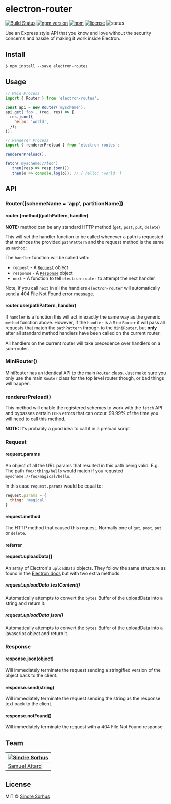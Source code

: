 # electron-router

[![Build Status](https://travis-ci.org/MarshallOfSound/electron-router.svg?branch=master)](https://travis-ci.org/MarshallOfSound/electron-router)
[![npm version](https://badge.fury.io/js/%40marshallofsound%2Felectron-router.svg)](https://badge.fury.io/js/%40marshallofsound%2Felectron-router)
[![npm](https://img.shields.io/npm/dm/electron-routes.svg)](https://www.npmjs.com/package/electron-routes)
[![license](https://img.shields.io/github/license/MarshallOfSound/electron-router.svg?maxAge=2592000)](https://github.com/MarshallOfSound/electron-router/blob/master/LICENSE)
![status](https://img.shields.io/badge/Status-%20Ready%20for%20Awesome-red.svg)

Use an Express style API that you know and love without the security concerns and hassle of making it
work inside Electron.

## Install

```
$ npm install --save electron-routes
```

## Usage

```js
// Main Process
import { Router } from 'electron-routes';

const api = new Router('myscheme');
api.get('foo', (req, res) => {
  res.json({
    hello: 'world',
  });
});

// Renderer Process
import { rendererPreload } from 'electron-routes';

rendererPreload();

fetch('myscheme://foo')
  .then(resp => resp.json())
  .then(o => console.log(o)); // { hello: 'world' }
```

## API

### Router([schemeName = 'app', partitionName])

#### router.\[method\](pathPattern, handler)

**NOTE:** method can be any standard HTTP method (`get`, `post`, `put`, `delete`)

This will set the handler function to be called whenever a path is requested that
mathces the provided `pathPattern` and the request method is the same as `method`;

The `handler` function will be called with:
* `request` - A [`Request`](#request) object
* `response` - A [`Response`](#response) object
* `next` - A function to tell `electron-router` to attempt the next handler

Note, if you call `next` in all the handlers `electron-router` will automatically
send a 404 File Not Found error message.

#### router.use(pathPattern, handler)

If `handler` is a function this will act in exactly the same way as the generic
`method` function above.  However, if the `handler` is a `MiniRouter` it will pass
all requests that match the `pathPattern` through to the `MiniRouter`, but **only**
after all standard method handlers have been called on the current router.

All handlers on the current router will take precedence over handlers on a sub-router.

### MiniRouter()

MiniRouter has an identical API to the main [`Router`](#router) class.  Just make
sure you only use the main `Router` class for the top level router though, or bad
things will happen.

### rendererPreload()

This method will enable the registered schemes to work with the `fetch` API and
bypasses certain `CORS` errors that can occur.  99.99% of the time you will need
to call this method.

**NOTE:** It's probably a good idea to call it in a preload script

### Request

#### request.params

An object of all the URL params that resulted in this path being valid. E.g. The
path `foo/:thing/hello` would match if you requsted `myscheme://foo/magical/hello`.

In this case `request.params` would be equal to:

```js
request.params = {
  thing: 'magical'
}
```

#### request.method

The HTTP method that caused this request.  Normally one of `get`, `post`, `put`
or `delete`.

#### referrer

#### request.uploadData[]

An array of Electron's `uploadData` objects.  They follow the same structure as
found in the [Electron docs](http://electron.atom.io/docs/api/structures/upload-data/)
but with two extra methods.

##### request.uploadData.textContent()

Automatically attempts to convert the `bytes` Buffer of the uploadData into a string
and return it.

##### request.uploadData.json()

Automatically attempts to convert the `bytes` Buffer of the uploadData into a
javascript object and return it.

### Response

#### response.json(object)

Will immediately terminate the request sending a stringified version of the object
back to the client.

#### response.send(string)

Will immediately terminate the request sending the string as the response text
back to the client.

#### response.notFound()

Will immediately terminate the request with a 404 File Not Found response


## Team

| [![Sindre Sorhus](https://s.gravatar.com/avatar/1576c987b53868acf73d6ccb08110a78?s=144)](https://sindresorhus.com) |
|---|
| [Samuel Attard](https://samuelattard.com) |

## License

MIT © [Sindre Sorhus](https://sindresorhus.com)
